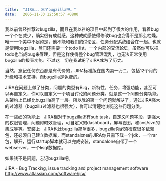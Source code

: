 ```yaml
---
title:  "JIRA。。。忘了bugzilla吧。"
date:   2005-11-03 12:50:57 +0800
---
```


我以前曾经推荐过bugzilla，而且在我以往的项目中起到了很大的作用，看着bug一个个在减少，确实很有成就感，这种成就感使得修改bug也变得不是那么枯燥。唯一一个美中不足的是，他不能和我们的讨论区，任务分配系统结合在一起。也就是使用bugzilla，我们还需要一个todo list，一个内部的交流论坛，虽然你可以把todo也当成bug来管理，但是这样使得整个bug管理混乱，也无法正常使用bugzilla的报表功能。不过这一切在我试用了JIRA成为了历史。  

当然，忘记任何东西都是有代价的，JIRA标准版在国内卖一万二，包括12个月的升级和技术支持，而bugzilla是免费的。  

JIRA在问题上做了分类，问题的类型有Bug，新特性，任务，增强功能，甚至可以再自定义，你可以自定义一个项目讨论的问题分类。就是这一个问题分类功能，从架构上已经比bugzilla高了一层。所以我的第一个问题就解决了，通过JIRA强大的过滤器（bugzilla过滤器也很强大），你可以清楚地浏览这些问题分类。  

在一些细的功能上，JIRA相对于bugzilla还有sub task，自定义问题字段，更强大的权限管理，问题的时效管理，可自定义的dashboard，屏幕截图，和cvs/svn的集成等等。安装上，JIRA也比bugzilla简单很多，bugzilla你必须检查很多依赖包，还必须自己建立数据库，而standalone的JIRA你只需下载一个jdk，一个rar包，解开，运行startup脚本就可以完成安装，standalone自带了一个webserver，一个hsql数据库。  

如果钱不是问题，忘记bugzilla吧。  

JIRA - Bug Tracking, issue tracking and project management software   
http://www.atlassian.com/software/jira/  

